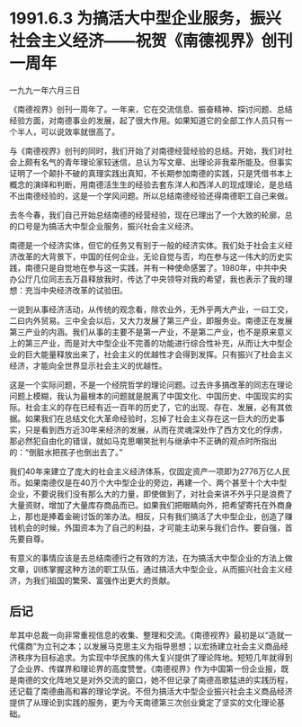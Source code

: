 # 1991.6.3 为搞活大中型企业服务，振兴社会主义经济——祝贺《南德视界》创刊一周年

一九九一年六月三日  
  
《南德视界》创刊一周年了。一年来，它在交流信息、振奋精神、探讨问题、总结经验方面，对南德事业的发展，起了很大作用。如果知道它的全部工作人员只有一个半人，可以说效率就很高了。  
  
 与《南德视界》创刊的同时，我们开始了对南德经营经验的总结。开始，我们对社会上颇有名气的青年理论家较迷信，总认为写文章、出理论非我辈所能及。但事实证明了一个颠扑不破的真理实践出真知，不长期参加南德的实践，只是凭借书本上概念的演绎和判断，用南德活生生的经验去套东洋人和西洋人的现成理论，是总结不出南德经验的，这是一个学风问题。所以总结南德经验还得南德职工自己来做。  
  
 去冬今春，我们自己开始总结南德的经营经验，现在已理出了一个大致的轮廓，总的口号是为搞活大中型企业服务，振兴社会主义经济。  
  
 南德是一个经济实体，但它的任务又有别于一般的经济实体。我们处于社会主义经济改革的大背景下，中国的任何企业，无论自觉与否，均在参与这一伟大的历史实践，南德只是自觉地在参与这一实践，并有一种使命感罢了。1980年，中共中央办公厅几位同志去万县释放我时，传达了中央领导对我的希望，我也表示了我的理想：充当中央经济改革的试验田。  
  
 一说到从事经济活动，从传统的观念看，除农业外，无外乎两大产业，一曰工交，二曰内外贸易。三中全会以后，又大力发展了第三产业，即服务业。南德正在发展第三产业的内涵。我们从事的主要不是第一产业，不是第二产业，也不是原来意义上的第三产业，而是对大中型企业不完善的功能进行综合性补充，从而让大中型企业的巨大能量释放出来了，社会主义的优越性才会得到发挥。只有振兴了社会主义经济，才能向全世界显示社会主义的优越性。  
  
 这是一个实际问题，不是一个经院哲学的理论问题。过去许多搞改革的同志在理论问题上模糊，我认为最根本的问题就是脱离了中国文化、中国历史、中国现实的实际。社会主义的存在已经有近一百年的历史了，它的出现、存在、发展，必有其依据。如果我们在总结文化大革命经验时，忘掉了社会主义存在这一巨大的历史事实，只是看到西方近30年来经济的发展，从而在灵魂深处作了西方文化的俘虏，那必然犯自由化的错误，就如马克思嘲笑批判与继承中不正确的观点时所指出的：“倒脏水把孩子也倒出去了。”  
  
 我们40年来建立了庞大的社会主义经济体系，仅固定资产一项即为2776万亿人民币。如果南德仅是在40万个大中型企业的旁边，再建一个、两个甚至十个大中型企业，不要说我们没有那么大的力量，即使做到了，对社会来讲不外乎只是浪费了大量资财，增加了大量库存商品而已。如果我们把眼睛向外，把希望寄托在外商身上，那也是捧着金碗讨饭的笨办法。相反，只有我们搞活了大中型企业，创造了赚钱机会的时候，外国资本为了自己的利益，才可能主动来与我们合作。要自强，首先要自尊。  
  
 有意义的事情应该是去总结南德行之有效的方法，在为搞活大中型企业的方法上做文章，训练掌握这种方法的职工队伍，通过搞活大中型企业，从而振兴社会主义经济，为我们祖国的繁荣、富强作出更大的贡献。

## **后记**

牟其中总裁一向非常重视信息的收集、整理和交流。《南德视界》最初是以“造就一代儒商”为立刊之本；以发展马克思主义为指导思想；以宏扬建立社会主义商品经济秩序为目标追求。为实现中华民族的伟大复兴提供了理论阵地。短短几年就得到了企业界、传媒界和理论界的高度赞誉。《南德视界》作为中国第一份企业报，既是南德的文化阵地又是对外交流的窗口，她不但记录了南德高歌猛进的实践历程，还记载了南德曲高和寡的理论学说。不但为搞活大中型企业振兴社会主义商品经济提供了从理论到实践的服务，更为今天南德第三次创业奠定了坚实的文化理论基础。  


